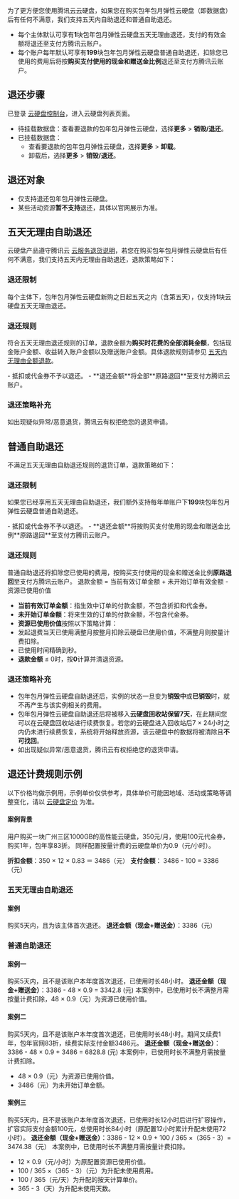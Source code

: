 为了更方便您使用腾讯云云硬盘，如果您在购买包年包月弹性云硬盘（即数据盘）后有任何不满意，我们支持五天内自助退还和普通自助退还。
- 每个主体默认可享有**1**块包年包月弹性云硬盘五天无理由退还，支付的有效金额将退还至支付方腾讯云账户。
- 每个账户每年默认可享有**199**块包年包月弹性云硬盘普通自助退还，扣除您已使用的费用后将按**购买支付使用的现金和赠送金比例**退还至支付方腾讯云账户。


## 退还步骤
已登录 [云硬盘控制台](https://console.cloud.tencent.com/cvm/cbs)，进入云硬盘列表页面。
- 待挂载数据盘：查看要退款的包年包月弹性云硬盘，选择**更多** > **销毁/退还**。
- 已挂载数据盘：	 
  - 查看要退款的包年包月弹性云硬盘，选择**更多** > **卸载**。
  - 卸载后，选择**更多** > **销毁/退还**。

## 退还对象

- 仅支持退还包年包月弹性云硬盘。
- 某些活动资源**暂不支持**退还，具体以官网展示为准。

## 五天无理由自助退还

云硬盘产品遵守腾讯云 [云服务退货说明](https://cloud.tencent.com/document/product/555/7440)，若您在购买包年包月弹性云硬盘后有任何不满意，我们支持五天内无理由自助退还，退款策略如下：

### 退还限制
每个主体下，包年包月弹性云硬盘新购之日起五天之内（含第五天），仅支持**1**块云硬盘五天无理由退还。


### 退还规则
符合五天无理由退还规则的订单，退款金额为**购买时花费的全部消耗金额**，包括现金账户金额、收益转入账户金额以及赠送账户金额。具体退款规则请参见 [五天内无理由全额退款](https://cloud.tencent.com/document/product/555/7440#.E4.BA.94.E5.A4.A9.E5.86.85.E6.97.A0.E7.90.86.E7.94.B1.E5.85.A8.E9.A2.9D.E9.80.80.E6.AC.BE)。

<dx-alert infotype="notice" title="">
- 抵扣或代金券不予以退还。
- **退还金额**将全部**原路退回**至支付方腾讯云账户。
</dx-alert>



### 退还策略补充
如出现疑似异常/恶意退货，腾讯云有权拒绝您的退货申请。


## 普通自助退还

不满足五天无理由自助退还规则的退货订单，退款策略如下：

### 退还限制	

如果您已经享用五天无理由自助退还，我们额外支持每年单账户下**199**块包年包月弹性云硬盘普通自助退还。

<dx-alert infotype="notice" title="">
- 抵扣或代金券不予以退还。
- **退还金额**将按购买支付使用的现金和赠送金比例**原路退回**至支付方腾讯云账户。
</dx-alert>



### 退还规则
普通自助退还将扣除您已使用的费用，按购买支付使用的现金和赠送金比例**原路退回**至支付方腾讯云账户。
退款金额 = 当前有效订单金额 + 未开始订单有效金额 - 资源已使用价值
- **当前有效订单金额**：指生效中订单的付款金额，不包含折扣和代金券。
- **未开始订单金额**：将来生效的订单的付款金额，不包含代金券。
- **资源已使用价值**按照以下策略计算：
 - 发起退费当天已使用满整月按整月扣除云硬盘已使用价值，不满整月则按量计费扣除。
 - 已使用时间精确到秒。
- **退款金额** ≤ 0时，按**0**计算并清退资源。

### 退还策略补充
- 包年包月弹性云硬盘自助退还后，实例的状态一旦变为**销毁中**或**已销毁**时，就不再产生与该实例相关的费用。
- 包年包月弹性云硬盘自助退还后将被移入**云硬盘回收站保留7天**，在此期间您可以在云硬盘回收站进行续费恢复。若您的云硬盘进入回收站后7 × 24小时之内仍未进行续费恢复，系统将开始释放资源，该云硬盘中的数据将被清除且**不可找回**。
- 如出现疑似异常/恶意退货，腾讯云有权拒绝您的退货申请。


## 退还计费规则示例

以下价格均做示例用，示例单价仅供参考，具体单价可能因地域、活动或策略等调整变化，请以 [云硬盘定价](https://buy.cloud.tencent.com/price/cbs) 为准。

#### 案例背景
用户购买一块广州三区1000GB的高性能云硬盘，350元/月，使用100元代金券，购买1年，包年享83折。
<dx-alert infotype="explain" title="">
同样配置按量计费的云硬盘单价为0.9（元/小时）。
</dx-alert>

**折扣金额**：350 × 12 × 0.83 ＝ 3486（元）
**支付金额**： 3486 - 100 = 3386（元）

### 五天无理由自助退还

#### 案例

购买5天内，且为该主体首次退还。
**退还金额（现金+赠送金）**：3386（元）

### 普通自助退还

#### 案例一

购买5天内，且不是该账户本年度首次退还，已使用时长48小时。
**退还金额（现金+赠送金）**：3386 - 48 × 0.9 = 3342.8 (元)
<dx-alert infotype="explain" title="">
本案例中，已使用时长不满整月需按量计费扣除，48 × 0.9（元）为资源已使用价值。
</dx-alert>



#### 案例二

购买5天内，且不是该账户本年度首次退还，已使用时长48小时。期间又续费1年，包年官网83折，续费实际支付金额3486元。
**退还金额（现金+赠送金）**：3386 - 48 × 0.9 + 3486 = 6828.8 (元)
<dx-alert infotype="explain" title="">
本案例中，已使用时长不满整月需按量计费扣除。
- 48 × 0.9（元）为资源已使用价值。
- 3486（元）为未开始订单金额。
</dx-alert>



#### 案例三

购买5天内，且不是该账户本年度首次退还，已使用时长12小时后进行扩容操作，扩容实际支付金额100元，总使用时长84小时（原配置12小时累计升配未使用72小时）。
**退还金额（现金+赠送金）**：3386 - 12 × 0.9 + 100 / 365 ×（365 - 3）= 3474.38（元）
<dx-alert infotype="explain" title="">
本案例中，已使用时长不满整月需按量计费扣除。
- 12 × 0.9（元/小时）为原配置资源已使用价值。
- 100 / 365 ×（365 - 3）（元）为升配未使用费用。
- 100 / 365（元/天）为升配的按天计算单价。
- 365 - 3（天）为升配未使用天数。
</dx-alert>


